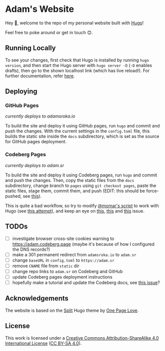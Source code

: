 # Adam's Website

Hey 👋, welcome to the repo of my personal website built with [Hugo](https://gohugo.io)!

Feel free to poke around or get in touch 😊.

## Running Locally
To see your changes, first check that Hugo is installed by running `hugo version`, and then start the Hugo server with `hugo server -D` (`-D` enables drafts), then go to the shown localhost link (which has live reload!). For further documentation, refer [here](https://gohugo.io/getting-started/quick-start).

## Deploying

<!--
OLD INSTRUCTIONS USING GITHUB ACTION
To deploy using GitHub pages, simply push the changes into the `main` branch — the GitHub workflow will run Hugo, build the page and serve the static site from the `gh-pages` branch.
-->

### GitHub Pages
_currently deploys to adamsroka.io_

To build the site and deploy it using GitHub pages, run `hugo` and commit and push the changes. With the current settings in the `config.toml` file, this builds the static site inside the `docs` subdirectory, which is set as the source for GitHub pages deployment.

### Codeberg Pages
_currently deploys to adam.sr_

To build the site and deploy it using Codeberg pages, run `hugo` and commit and push the changes. Then, copy the static files from the `docs` subdirectory, change branch to `pages` using `git checkout pages`, paste the static files, stage them, commit them, and push (EDIT: this should be force-pushed, see [this](https://codeberg.org/Codeberg/pages-server/issues/59#issuecomment-378868)).

This is quite a bad workflow, so try to modify [@momar's script](https://codeberg.org/Codeberg/Community/issues/410#issuecomment-198362) to work with Hugo (see [this attempt](https://codeberg.org/Codeberg/Community/issues/410#issuecomment-372490)), and keep an eye on [this](https://codeberg.org/Codeberg/pages-server/issues/51), [this](https://codeberg.org/Codeberg/Community/issues/410) and [this](https://codeberg.org/Codeberg/pages-server/issues/59) issue.

## TODOs
- [ ] investigate browser cross-site cookies warning to https://adam.codeberg.page (maybe it's because of how I configured the DNS records?)
- [ ] make a 301 permanent redirect from `adamsroka.io` to `adam.sr`
- [ ] change `baseURL` in `config.toml` to `https://adam.sr`
- [ ] remove `CNAME` file from `static` dir
- [ ] change repo links to `adam.sr` on Codeberg and GitHub
- [ ] update Codeberg pages deployment instructions
- [ ] hopefully make a tutorial and update the Codeberg docs, see [this issue](https://codeberg.org/Codeberg/Documentation/issues/27)?

## Acknowledgements

The website is based on the [Split](https://onepagelove.com/split) Hugo theme by [One Page Love](https://onepagelove.com/).

## License

This work is licensed under a [Creative Commons Attribution-ShareAlike 4.0 International License](https://creativecommons.org/licenses/by-sa/4.0/) ([CC BY-SA 4.0](https://creativecommons.org/licenses/by-sa/4.0/)).
